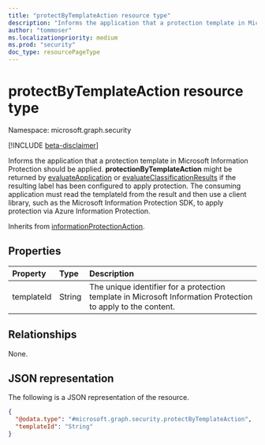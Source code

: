 ```yaml
---
title: "protectByTemplateAction resource type"
description: "Informs the application that a protection template in Microsoft Information Protection should be applied."
author: "tommoser"
ms.localizationpriority: medium
ms.prod: "security"
doc_type: resourcePageType
---
```


# protectByTemplateAction resource type

Namespace: microsoft.graph.security

[!INCLUDE [beta-disclaimer](../../includes/beta-disclaimer.md)]

Informs the application that a protection template in Microsoft Information Protection should be applied. **protectionByTemplateAction** might be returned by [evaluateApplication](../api/security-sensitivitylabel-evaluateapplication.md) or [evaluateClassificationResults](../api/security-sensitivitylabel-evaluateclassificationresults.md) if the resulting label has been configured to apply protection. The consuming application must read the templateId from the result and then use a client library, such as the Microsoft Information Protection SDK, to apply protection via Azure Information Protection.


Inherits from [informationProtectionAction](../resources/security-informationprotectionaction.md).

## Properties
| Property   | Type   | Description                                                                                                  |
| :--------- | :----- | :----------------------------------------------------------------------------------------------------------- |
| templateId | String | The unique identifier for a protection template in Microsoft Information Protection to apply to the content. |

## Relationships
None.

## JSON representation
The following is a JSON representation of the resource.
<!-- {
  "blockType": "resource",
  "@odata.type": "microsoft.graph.security.protectByTemplateAction"
}
-->
``` json
{
  "@odata.type": "#microsoft.graph.security.protectByTemplateAction",
  "templateId": "String"
}
```

